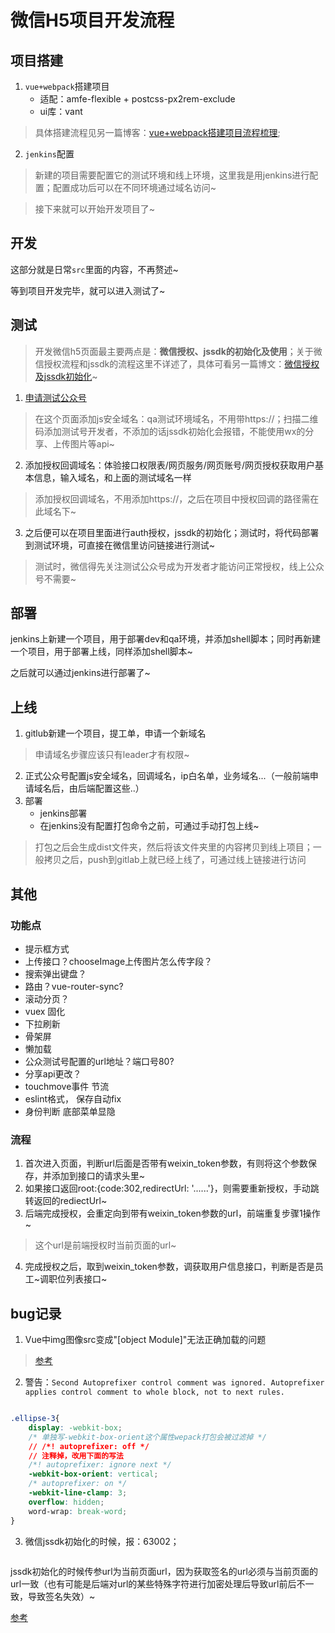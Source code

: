 

# 微信H5项目开发流程


## 项目搭建

1. `vue+webpack`搭建项目
    - 适配：amfe-flexible + postcss-px2rem-exclude
    - ui库：vant
> 具体搭建流程见另一篇博客：[vue+webpack搭建项目流程梳理](./webpack);

2. `jenkins`配置
> 新建的项目需要配置它的测试环境和线上环境，这里我是用jenkins进行配置；配置成功后可以在不同环境通过域名访问~

> 接下来就可以开始开发项目了~


## 开发

这部分就是日常`src`里面的内容，不再赘述~

等到项目开发完毕，就可以进入测试了~

## 测试

> 开发微信h5页面最主要两点是：**微信授权、jssdk的初始化及使用**；关于微信授权流程和jssdk的流程这里不详述了，具体可看另一篇博文：[微信授权及jssdk初始化](./auth)~

1. [申请测试公众号]( https://mp.weixin.qq.com/debug/cgi-bin/sandboxinfo?action=showinfo&t=sandbox/index)
> 在这个页面添加js安全域名：qa测试环境域名，不用带https://；扫描二维码添加测试号开发者，不添加的话jssdk初始化会报错，不能使用wx的分享、上传图片等api~

2. 添加授权回调域名：体验接口权限表/网页服务/网页账号/网页授权获取用户基本信息，输入域名，和上面的测试域名一样
> 添加授权回调域名，不用添加https://，之后在项目中授权回调的路径需在此域名下~

3. 之后便可以在项目里面进行auth授权，jssdk的初始化；测试时，将代码部署到测试环境，可直接在微信里访问链接进行测试~
> 测试时，微信得先关注测试公众号成为开发者才能访问正常授权，线上公众号不需要~



## 部署

jenkins上新建一个项目，用于部署dev和qa环境，并添加shell脚本；同时再新建一个项目，用于部署上线，同样添加shell脚本~

之后就可以通过jenkins进行部署了~

## 上线

1. gitlub新建一个项目，提工单，申请一个新域名
> 申请域名步骤应该只有leader才有权限~
2. 正式公众号配置js安全域名，回调域名，ip白名单，业务域名...（一般前端申请域名后，由后端配置这些..）
3. 部署
    - jenkins部署
    - 在jenkins没有配置打包命令之前，可通过手动打包上线~
>  打包之后会生成dist文件夹，然后将该文件夹里的内容拷贝到线上项目；一般拷贝之后，push到gitlab上就已经上线了，可通过线上链接进行访问



## 其他

### 功能点
- 提示框方式
- 上传接口？chooseImage上传图片怎么传字段？
- 搜索弹出键盘？
- 路由？vue-router-sync?
- 滚动分页？
- vuex 固化
- 下拉刷新
- 骨架屏
- 懒加载
- 公众测试号配置的url地址？端口号80?
- 分享api更改？
- touchmove事件 节流
- eslint格式， 保存自动fix
- 身份判断 底部菜单显隐


### 流程
1. 首次进入页面，判断url后面是否带有weixin_token参数，有则将这个参数保存，并添加到接口的请求头里~
2. 如果接口返回root:{code:302,redirectUrl: '......'}，则需要重新授权，手动跳转返回的rediectUrl~
3. 后端完成授权，会重定向到带有weixin_token参数的url，前端重复步骤1操作~
> 这个url是前端授权时当前页面的url~
4. 完成授权之后，取到weixin_token参数，调获取用户信息接口，判断是否是员工~调职位列表接口~


## bug记录
1. Vue中img图像src变成"[object Module]"无法正确加载的问题
> [参考](https://www.jianshu.com/p/0877ce441561)

2. 警告：`Second Autoprefixer control comment was ignored. Autoprefixer applies control comment to whole block, not to next rules.`

<img :src="$withBase('/images/mobile/mobile003.png')" width="auto"/>

``` css
.ellipse-3{
    display: -webkit-box;
    /* 单独写-webkit-box-orient这个属性wepack打包会被过滤掉 */
    // /*! autoprefixer: off */
    // 注释掉，改用下面的写法
    /*! autoprefixer: ignore next */
    -webkit-box-orient: vertical;
    /* autoprefixer: on */
    -webkit-line-clamp: 3;
    overflow: hidden;
    word-wrap: break-word;
}
```
3. 微信jssdk初始化的时候，报：63002；

<img :src="$withBase('/images/mobile/mobile004.png')" width="auto"/>

jssdk初始化的时候传参url为当前页面url，因为获取签名的url必须与当前页面的url一致（也有可能是后端对url的某些特殊字符进行加密处理后导致url前后不一致，导致签名失效）~

[参考](https://developers.weixin.qq.com/community/develop/doc/0000e2f5d0cdc02c0a391aedd58c00?jumpto=comment&commentid=000e44fc9c43680c0b3924ae15b0)



<!-- 2021-04-28 -->